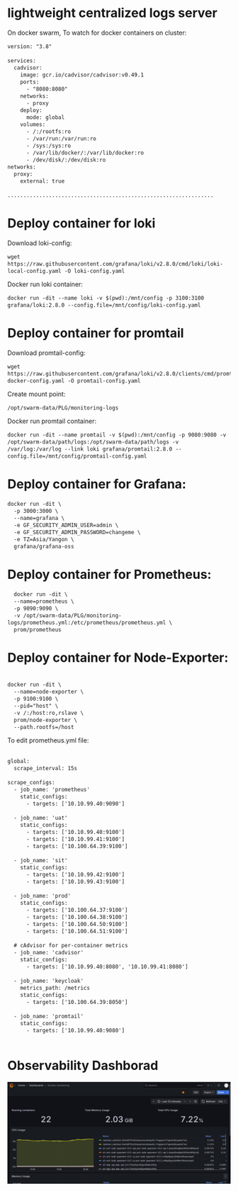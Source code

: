 

# lightweight centralized logs server


On docker swarm, To watch for docker containers on cluster:

```
version: "3.8"

services:
  cadvisor:
    image: gcr.io/cadvisor/cadvisor:v0.49.1
    ports:
      - "8080:8080"
    networks:
      - proxy
    deploy:
      mode: global
    volumes:
      - /:/rootfs:ro
      - /var/run:/var/run:ro
      - /sys:/sys:ro
      - /var/lib/docker/:/var/lib/docker:ro
      - /dev/disk/:/dev/disk:ro
networks:
  proxy:
    external: true

.................................................................

```

# Deploy container for loki
 
 Download loki-config:
```
wget https://raw.githubusercontent.com/grafana/loki/v2.8.0/cmd/loki/loki-local-config.yaml -O loki-config.yaml

```
Docker run loki container:
```
docker run -dit --name loki -v $(pwd):/mnt/config -p 3100:3100 grafana/loki:2.8.0 --config.file=/mnt/config/loki-config.yaml
```

# Deploy container for promtail

Download promtail-config:
```
wget  https://raw.githubusercontent.com/grafana/loki/v2.8.0/clients/cmd/promtail/promtail-docker-config.yaml -O promtail-config.yaml
```

Create mount point:
```
/opt/swarm-data/PLG/monitoring-logs
```
Docker run promtail container:
```
docker run -dit --name promtail -v $(pwd):/mnt/config -p 9080:9080 -v /opt/swarm-data/path/logs:/opt/swarm-data/path/logs -v /var/log:/var/log --link loki grafana/promtail:2.8.0 --config.file=/mnt/config/promtail-config.yaml

```

# Deploy container for Grafana:
```
docker run -dit \
  -p 3000:3000 \
  --name=grafana \
  -e GF_SECURITY_ADMIN_USER=admin \
  -e GF_SECURITY_ADMIN_PASSWORD=changeme \
  -e TZ=Asia/Yangon \
  grafana/grafana-oss

``` 
  
  
# Deploy container for Prometheus:

```
  docker run -dit \
  --name=prometheus \
  -p 9090:9090 \
  -v /opt/swarm-data/PLG/monitoring-logs/prometheus.yml:/etc/prometheus/prometheus.yml \
  prom/prometheus
```
# Deploy container for Node-Exporter:

```

docker run -dit \
  --name=node-exporter \
  -p 9100:9100 \
  --pid="host" \
  -v /:/host:ro,rslave \
  prom/node-exporter \
  --path.rootfs=/host

```

To edit prometheus.yml file:

```

global:
  scrape_interval: 15s

scrape_configs:
  - job_name: 'prometheus'
    static_configs:
      - targets: ['10.10.99.40:9090']

  - job_name: 'uat'
    static_configs:
      - targets: ['10.10.99.40:9100']
      - targets: ['10.10.99.41:9100']
      - targets: ['10.100.64.39:9100']

  - job_name: 'sit'
    static_configs:
      - targets: ['10.10.99.42:9100']
      - targets: ['10.10.99.43:9100']

  - job_name: 'prod'
    static_configs:
      - targets: ['10.100.64.37:9100']
      - targets: ['10.100.64.38:9100']
      - targets: ['10.100.64.50:9100']
      - targets: ['10.100.64.51:9100']

  # cAdvisor for per-container metrics
  - job_name: 'cadvisor'
    static_configs:
      - targets: ['10.10.99.40:8080', '10.10.99.41:8080']

  - job_name: 'keycloak'
    metrics_path: /metrics
    static_configs:
      - targets: ['10.100.64.39:8050']

  - job_name: 'promtail'
    static_configs:
      - targets: ['10.10.99.40:9080']


```
# Observability Dashborad 




![Docker Monitoring](/img/Docker-monitoring.png)




